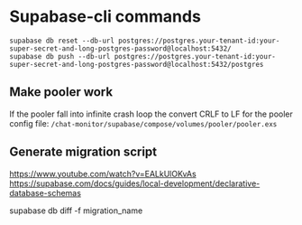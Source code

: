 # Supabase-cli commands

```
supabase db reset --db-url postgres://postgres.your-tenant-id:your-super-secret-and-long-postgres-password@localhost:5432/
supabase db push --db-url postgres://postgres.your-tenant-id:your-super-secret-and-long-postgres-password@localhost:5432/postgres
```

## Make pooler work

If the pooler fall into infinite crash loop the convert CRLF to LF for the pooler config file: `/chat-monitor/supabase/compose/volumes/pooler/pooler.exs`

## Generate migration script

<https://www.youtube.com/watch?v=EALkUlOKvAs>
<https://supabase.com/docs/guides/local-development/declarative-database-schemas>

supabase db diff -f migration_name
